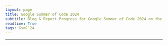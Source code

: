 ```yaml
---
layout: page
title: Google Summer of Code 2024
subtitle: Blog & Report Progress for Google Summer of Code 2024 on the project of noWorkFlow
readtime: True
tags: GsoC'24
---
```


***
